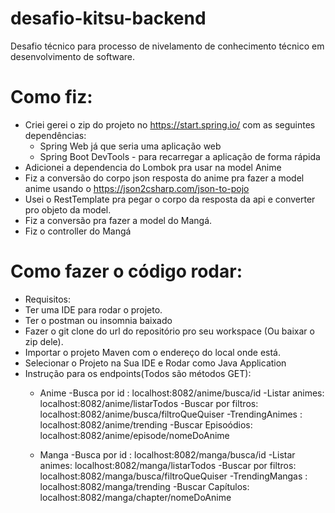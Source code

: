 # desafio-kitsu-backend
Desafio técnico para processo de nivelamento de conhecimento técnico em desenvolvimento de software.

# Como fiz:
- Criei gerei o zip do projeto no https://start.spring.io/ com as seguintes dependências:
  *  Spring Web já que seria uma aplicação web
  *  Spring Boot DevTools - para recarregar a aplicação de forma rápida
 - Adicionei a dependencia do Lombok pra usar na model Anime
 -  Fiz a conversão do corpo json resposta do anime pra fazer a model anime usando o https://json2csharp.com/json-to-pojo 
 - Usei o RestTemplate pra pegar o corpo da resposta da api e converter pro objeto da model.
 - Fiz a conversão pra fazer a model do Mangá.
 - Fiz o controller do Mangá

# Como fazer o código rodar:

- Requisitos:
 - Ter uma IDE para rodar o projeto.
 - Ter o postman ou insomnia baixado
- Fazer o git clone do url do repositório pro seu workspace (Ou baixar o zip dele).
- Importar o projeto Maven com o endereço do local onde está.
- Selecionar o Projeto na Sua IDE e Rodar como Java Application
- Instrução para os endpoints(Todos são métodos GET):
   * Anime
     -Busca por id : localhost:8082/anime/busca/id
     -Listar animes: localhost:8082/anime/listarTodos
     -Buscar por filtros:  localhost:8082/anime/busca/filtroQueQuiser
     -TrendingAnimes :  localhost:8082/anime/trending
     -Buscar Episoódios:  localhost:8082/anime/episode/nomeDoAnime
     
   * Manga
     -Busca por id : localhost:8082/manga/busca/id
     -Listar animes: localhost:8082/manga/listarTodos
     -Buscar por filtros:  localhost:8082/manga/busca/filtroQueQuiser
     -TrendingMangas :  localhost:8082/manga/trending
     -Buscar Capítulos:  localhost:8082/manga/chapter/nomeDoAnime
    
